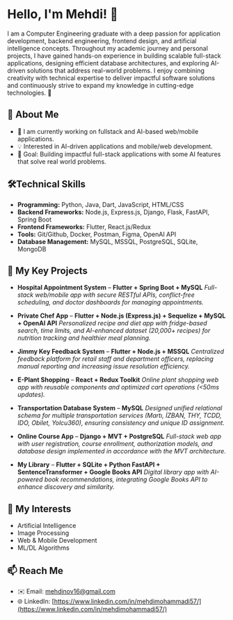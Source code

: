 # Hello, I'm Mehdi! 👋

I am a Computer Engineering graduate with a deep passion for application development, backend engineering, frontend design, and artificial intelligence concepts. Throughout my academic journey and personal projects, I have gained hands-on experience in building scalable full-stack applications, designing efficient database architectures, and exploring AI-driven solutions that address real-world problems. I enjoy combining creativity with technical expertise to deliver impactful software solutions and continuously strive to expand my knowledge in cutting-edge technologies. 🚀

## 🔹 About Me

* 🌱 I am currently working on fullstack and AI-based web/mobile applications.
* 💡 Interested in AI-driven applications and mobile/web development.
* 🎯 Goal: Building impactful full-stack applications with some AI features that solve real world problems.


## 🛠️Technical Skills

* **Programming:** Python, Java, Dart, JavaScript, HTML/CSS
* **Backend Frameworks:** Node.js, Express.js, Django, Flask, FastAPI, Spring Boot
* **Frontend Frameworks:** Flutter, React.js/Redux 
* **Tools:** Git/Github, Docker, Postman, Figma, OpenAI API
* **Database Management:** MySQL, MSSQL, PostgreSQL, SQLite, MongoDB



## 🔹 My Key Projects

* **Hospital Appointment System** – **Flutter + Spring Boot + MySQL**
  *Full-stack web/mobile app with secure RESTful APIs, conflict-free scheduling, and doctor dashboards for managing appointments.*

* **Private Chef App** – **Flutter + Node.js (Express.js) + Sequelize + MySQL + OpenAI API**
  *Personalized recipe and diet app with fridge-based search, time limits, and AI-enhanced dataset (20,000+ recipes) for nutrition tracking and healthier meal planning.*

* **Jimmy Key Feedback System** – **Flutter + Node.js + MSSQL**
  *Centralized feedback platform for retail staff and department officers, replacing manual reporting and increasing issue resolution efficiency.*

* **E-Plant Shopping** – **React + Redux Toolkit**
  *Online plant shopping web app with reusable components and optimized cart operations (<50ms updates).*

* **Transportation Database System** – **MySQL**
  *Designed unified relational schema for multiple transportation services (Martı, İZBAN, THY, TCDD, IDO, Obilet, Yolcu360), ensuring consistency and unique ID assignment.*

* **Online Course App** – **Django + MVT + PostgreSQL**
  *Full-stack web app with user registration, course enrollment, authorization models, and database design implemented in accordance with the MVT architecture.*

* **My Library** – **Flutter + SQLite + Python FastAPI + SentenceTransformer + Google Books API**
  *Digital library app with AI-powered book recommendations, integrating Google Books API to enhance discovery and similarity.*

## 🔹 My Interests

* Artificial Intelligence 
* Image Processing 
* Web & Mobile Development 
* ML/DL Algorithms

## 📫 Reach Me

* ✉️ Email: [mehdinov16@gmail.com](mailto:mehdinov16@gmail.com)
* 🌐 LinkedIn: [https://www.linkedin.com/in/mehdimohammadi57/](https://www.linkedin.com/in/mehdimohammadi57/)



